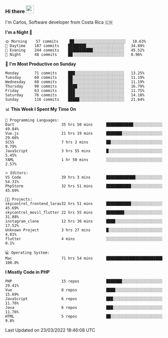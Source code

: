 ### Hi there <img src="https://media.giphy.com/media/hvRJCLFzcasrR4ia7z/giphy.gif" width="25px">

I'm Carlos, Software developer from Costa Rica 🇨🇷

<!--START_SECTION:waka-->
**I'm a Night 🦉** 

```text
🌞 Morning    57 commits     ██░░░░░░░░░░░░░░░░░░░░░░░   10.63% 
🌆 Daytime    187 commits    ████████░░░░░░░░░░░░░░░░░   34.89% 
🌃 Evening    244 commits    ███████████░░░░░░░░░░░░░░   45.52% 
🌙 Night      48 commits     ██░░░░░░░░░░░░░░░░░░░░░░░   8.96%

```
📅 **I'm Most Productive on Sunday** 

```text
Monday       71 commits     ███░░░░░░░░░░░░░░░░░░░░░░   13.25% 
Tuesday      60 commits     ██░░░░░░░░░░░░░░░░░░░░░░░   11.19% 
Wednesday    60 commits     ██░░░░░░░░░░░░░░░░░░░░░░░   11.19% 
Thursday     90 commits     ████░░░░░░░░░░░░░░░░░░░░░   16.79% 
Friday       63 commits     ███░░░░░░░░░░░░░░░░░░░░░░   11.75% 
Saturday     76 commits     ███░░░░░░░░░░░░░░░░░░░░░░   14.18% 
Sunday       116 commits    █████░░░░░░░░░░░░░░░░░░░░   21.64%

```


📊 **This Week I Spent My Time On** 

```text
💬 Programming Languages: 
Dart                     35 hrs 50 mins      ████████████░░░░░░░░░░░░░   49.84% 
Vue.js                   21 hrs 19 mins      ███████░░░░░░░░░░░░░░░░░░   29.66% 
SCSS                     7 hrs 2 mins        ██░░░░░░░░░░░░░░░░░░░░░░░   9.79% 
JavaScript               3 hrs 55 mins       █░░░░░░░░░░░░░░░░░░░░░░░░   5.45% 
YAML                     1 hr 50 mins        ░░░░░░░░░░░░░░░░░░░░░░░░░   2.57%

🔥 Editors: 
VS Code                  39 hrs 3 mins       █████████████░░░░░░░░░░░░   54.31% 
PhpStorm                 32 hrs 51 mins      ███████████░░░░░░░░░░░░░░   45.69%

🐱‍💻 Projects: 
skycontrol_frontend_larav32 hrs 51 mins      ███████████░░░░░░░░░░░░░░   45.69% 
skycontrol_movil_flutter 22 hrs 55 mins      ████████░░░░░░░░░░░░░░░░░   31.88% 
instagram_clone          12 hrs 36 mins      ████░░░░░░░░░░░░░░░░░░░░░   17.52% 
Unknown Project          3 hrs 27 mins       █░░░░░░░░░░░░░░░░░░░░░░░░   4.81% 
flutter                  4 mins              ░░░░░░░░░░░░░░░░░░░░░░░░░   0.1%

💻 Operating System: 
Mac                      71 hrs 54 mins      █████████████████████████   100.0%

```

**I Mostly Code in PHP** 

```text
PHP                      15 repos            ███████░░░░░░░░░░░░░░░░░░   29.41% 
Vue                      8 repos             ████░░░░░░░░░░░░░░░░░░░░░   15.69% 
JavaScript               6 repos             ███░░░░░░░░░░░░░░░░░░░░░░   11.76% 
Java                     6 repos             ███░░░░░░░░░░░░░░░░░░░░░░   11.76% 
HTML                     5 repos             ██░░░░░░░░░░░░░░░░░░░░░░░   9.8%

```



 Last Updated on 23/03/2022 18:46:08 UTC
<!--END_SECTION:waka-->
